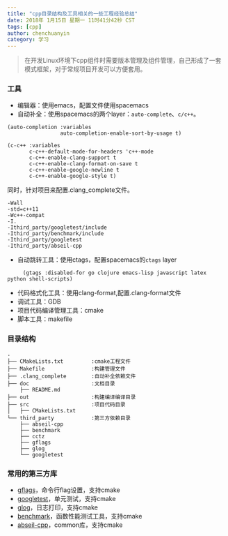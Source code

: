 ```yaml
---
title: "cpp目录结构及工具相关的一些工程经验总结"
date: 2018年 1月15日 星期一 11时41分42秒 CST
tags: [cpp]
author: chenchuanyin
category: 学习
---
```


> 在开发Linux环境下cpp组件时需要版本管理及组件管理，自己形成了一套模式框架，对于常规项目开发可以方便套用。

### 工具
* 编辑器：使用emacs，配置文件使用spacemacs
* 自动补全：使用spacemacs的两个layer：`auto-complete`、`c/c++`。

```elisp
(auto-completion :variables
                 auto-completion-enable-sort-by-usage t)
```

```elisp
(c-c++ :variables
       c-c++-default-mode-for-headers 'c++-mode
       c-c++-enable-clang-support t
       c-c++-enable-clang-format-on-save t
       c-c++-enable-google-newline t
       c-c++-enable-google-style t)
```

同时，针对项目来配置.clang_complete文件。

```text
-Wall
-std=c++11
-Wc++-compat
-I.
-Ithird_party/googletest/include
-Ithird_party/benchmark/include
-Ithird_party/googletest
-Ithird_party/abseil-cpp
```

* 自动跳转工具：使用ctags，配置spacemacs的`ctags` layer


```elisp
     (gtags :disabled-for go clojure emacs-lisp javascript latex python shell-scripts)
```

* 代码格式化工具：使用clang-format,配置.clang-format文件
* 调试工具：GDB
* 项目代码编译管理工具：cmake
* 脚本工具：makefile

### 目录结构


```text
.
├── CMakeLists.txt         :cmake工程文件
├── Makefile               :构建管理文件
├── .clang_complete        :自动补全依赖文件
├── doc                    :文档目录
    ├── README.md
├── out                    :构建编译编译目录
├── src                    :项目代码目录
│   ├── CMakeLists.txt
└── third_party            :第三方依赖目录
    ├── abseil-cpp
    ├── benchmark
    ├── cctz
    ├── gflags
    ├── glog
    └── googletest
```

### 常用的第三方库
  * [gflags](https://github.com/gflags/gflags)，命令行flag设置，支持cmake
  * [googletest](https://github.com/google/googletest)，单元测试，支持cmake
  * [glog](https://github.com/google/glog)，日志打印，支持cmake
  * [benchmark](https://github.com/google/benchmark)，函数性能测试工具，支持cmake
  * [abseil-cpp](https://github.com/abseil/abseil-cpp)，common库，支持cmake
